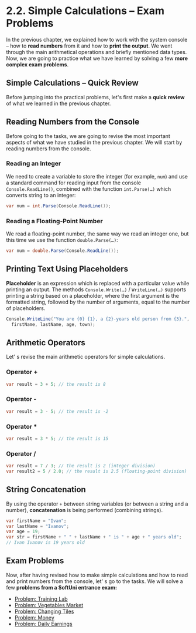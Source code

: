 # 2.2. Simple Calculations – Exam Problems

In the previous chapter, we explained how to work with the system console – how to **read numbers** from it and how to **print the output**. We went through the main arithmetical operations and briefly mentioned data types. Now, we are going to practice what we have learned by solving a few **more complex exam problems**.

## Simple Calculations – Quick Review

Before jumping into the practical problems, let's first make a **quick review** of what we learned in the previous chapter.

## Reading Numbers from the Console

Before going to the tasks, we are going to revise the most important aspects of what we have studied in the previous chapter. We will start by reading numbers from the console.

### Reading an Integer

We need to create a variable to store the integer (for example, `num`) and use a standard command for reading input from the console `Console.ReadLine()`, combined with the function `int.Parse(…)` which converts string to an integer:

```csharp
var num = int.Parse(Console.ReadLine());
```

### Reading a Floating-Point Number

We read a floating-point number, the same way we read an integer one, but this time we use the function `double.Parse(…)`:

```csharp
var num = double.Parse(Console.ReadLine());
```

## Printing Text Using Placeholders

**Placeholder** is an expression which is replaced with a particular value while printing an output. The methods `Console.Write(…)` / `WriteLine(…)` supports printing a string based on a placeholder, where the first argument is the formatted string, followed by the number of arguments, equal to the number of placeholders.

```csharp
Console.WriteLine("You are {0} {1}, a {2}-years old person from {3}.",
  firstName, lastName, age, town);
```

## Arithmetic Operators

Let' s revise the main arithmetic operators for simple calculations.

### Operator +

```csharp
var result = 3 + 5; // the result is 8
```

### Operator -

```csharp
var result = 3 - 5; // the result is -2
```

### Operator \*

```csharp
var result = 3 * 5; // the result is 15
```

### Operator /

```csharp
var result = 7 / 3; // the result is 2 (integer division)
var result2 = 5 / 2.0; // the result is 2.5 (floating-point division)
```

## String Concatenation

By using the operator `+` between string variables (or between a string and a number), **concatenation** is being performed (combining strings).

```csharp
var firstName = "Ivan";
var lastName = "Ivanov";
var age = 19;
var str = firstName + " " + lastName + " is " + age + " years old";
// Ivan Ivanov is 19 years old
```

## Exam Problems

Now, after having revised how to make simple calculations and how to read and print numbers from the console, let' s go to the tasks. We will solve a few **problems from a SoftUni entrance exam:**

* [Problem: Training Lab](exam-problems/training-lab/training-lab.md)
* [Problem: Vegetables Market](exam-problems/vegetables-market/vegetables-market.md)
* [Problem: Changing Tiles](exam-problems/change-tiles/change-tiles.md)
* [Problem: Money](exam-problems/money/money.md)
* [Problem: Daily Earnings](exam-problems/daily-earnings/daily-earnings.md)
